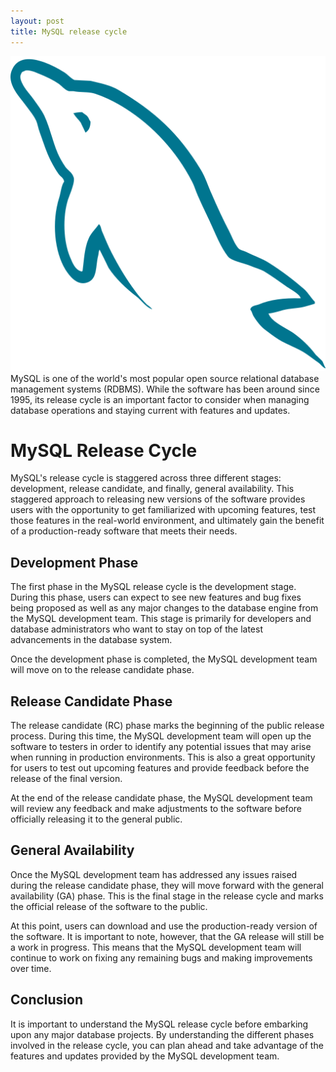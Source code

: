 ```yaml
---
layout: post
title: MySQL release cycle
---
```

<div class="row">
    <div class="col-sm-2">
        <img src="/images/mysql.png" alt="MySQL logo"/>
    </div>
    <div class="col-sm-10">
        MySQL is one of the world's most popular open source relational database management systems (RDBMS). While the software has been around since 1995, its release cycle is an important factor to consider when managing database operations and staying current with features and updates.
    </div>
</div>


# MySQL Release Cycle

MySQL's release cycle is staggered across three different stages: development, release candidate, and finally, general availability. This staggered approach to releasing new versions of the software provides users with the opportunity to get familiarized with upcoming features, test those features in the real-world environment, and ultimately gain the benefit of a production-ready software that meets their needs.

## Development Phase

The first phase in the MySQL release cycle is the development stage. During this phase, users can expect to see new features and bug fixes being proposed as well as any major changes to the database engine from the MySQL development team. This stage is primarily for developers and database administrators who want to stay on top of the latest advancements in the database system.

Once the development phase is completed, the MySQL development team will move on to the release candidate phase.

## Release Candidate Phase

The release candidate (RC) phase marks the beginning of the public release process. During this time, the MySQL development team will open up the software to testers in order to identify any potential issues that may arise when running in production environments. This is also a great opportunity for users to test out upcoming features and provide feedback before the release of the final version.

At the end of the release candidate phase, the MySQL development team will review any feedback and make adjustments to the software before officially releasing it to the general public.

## General Availability

Once the MySQL development team has addressed any issues raised during the release candidate phase, they will move forward with the general availability (GA) phase. This is the final stage in the release cycle and marks the official release of the software to the public.

At this point, users can download and use the production-ready version of the software. It is important to note, however, that the GA release will still be a work in progress. This means that the MySQL development team will continue to work on fixing any remaining bugs and making improvements over time.

## Conclusion

It is important to understand the MySQL release cycle before embarking upon any major database projects. By understanding the different phases involved in the release cycle, you can plan ahead and take advantage of the features and updates provided by the MySQL development team.
